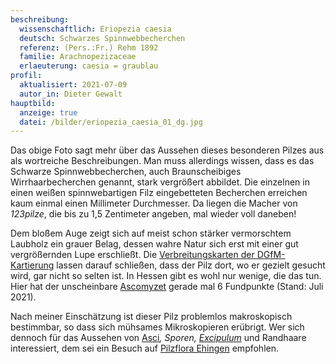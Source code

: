 ```yaml
---
beschreibung:
  wissenschaftlich: Eriopezia caesia
  deutsch: Schwarzes Spinnwebbecherchen
  referenz: (Pers.:Fr.) Rehm 1892
  familie: Arachnopezizaceae
  erlaeuterung: caesia = graublau
profil:
  aktualisiert: 2021-07-09
  autor_in: Dieter Gewalt
hauptbild:
  anzeige: true
  datei: /bilder/eriopezia_caesia_01_dg.jpg
---
```

Das obige Foto sagt mehr über das Aussehen dieses besonderen Pilzes aus als wortreiche Beschreibungen. Man muss allerdings wissen, dass es das Schwarze Spinnwebbecherchen, auch Braunscheibiges Wirrhaarbecherchen genannt, stark vergrößert abbildet. Die einzelnen in einen weißen spinnwebartigen Filz eingebetteten Becherchen erreichen kaum einmal einen Millimeter Durchmesser.  Da liegen die Macher von *123pilze*, die bis zu 1,5 Zentimeter angeben, mal wieder voll daneben!

Dem bloßem Auge zeigt sich auf meist schon stärker vermorschtem Laubholz ein grauer Belag, dessen wahre Natur sich erst mit einer gut vergrößernden Lupe erschließt. Die [Verbreitungskarten der DGfM-Kartierung](http://www.pilze-deutschland.de/organismen/eriopezia-caesia-pers-rehm-1892-1) lassen darauf schließen, dass der Pilz dort, wo er gezielt gesucht wird, gar nicht so selten ist. In Hessen gibt es wohl nur wenige, die das tun. Hier hat der unscheinbare [Ascomyzet](Ascomyzeten "Glossar") gerade mal 6 Fundpunkte (Stand: Juli 2021).

Nach meiner Einschätzung ist dieser Pilz problemlos makroskopisch bestimmbar, so dass sich mühsames Mikroskopieren erübrigt. Wer sich dennoch für das Aussehen von [Asci](Asci "Glossar")*, Sporen, [Excipulum](Excipulum "Glossar")* und Randhaare interessiert, dem sei ein Besuch auf [Pilzflora Ehingen](http://www.pilzflora-ehingen.de/pilzflora/arthtml/ecaesia.php) empfohlen.